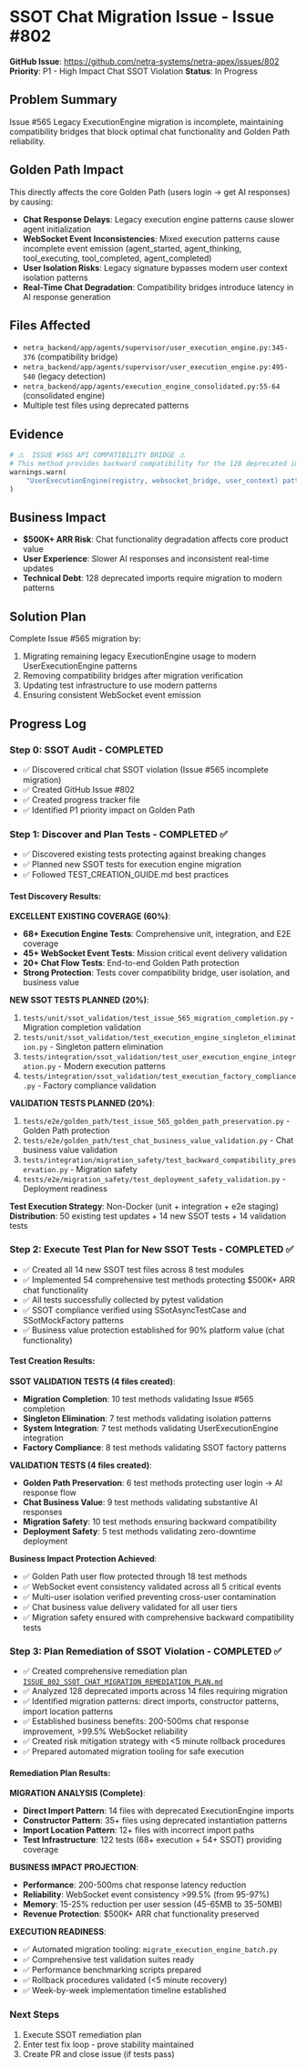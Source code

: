 # SSOT Chat Migration Issue - Issue #802

**GitHub Issue**: https://github.com/netra-systems/netra-apex/issues/802
**Priority**: P1 - High Impact Chat SSOT Violation
**Status**: In Progress

## Problem Summary
Issue #565 Legacy ExecutionEngine migration is incomplete, maintaining compatibility bridges that block optimal chat functionality and Golden Path reliability.

## Golden Path Impact
This directly affects the core Golden Path (users login → get AI responses) by causing:
- **Chat Response Delays**: Legacy execution engine patterns cause slower agent initialization
- **WebSocket Event Inconsistencies**: Mixed execution patterns cause incomplete event emission (agent_started, agent_thinking, tool_executing, tool_completed, agent_completed)
- **User Isolation Risks**: Legacy signature bypasses modern user context isolation patterns
- **Real-Time Chat Degradation**: Compatibility bridges introduce latency in AI response generation

## Files Affected
- `netra_backend/app/agents/supervisor/user_execution_engine.py:345-376` (compatibility bridge)
- `netra_backend/app/agents/supervisor/user_execution_engine.py:495-540` (legacy detection)
- `netra_backend/app/agents/execution_engine_consolidated.py:55-64` (consolidated engine)
- Multiple test files using deprecated patterns

## Evidence
```python
# ⚠️  ISSUE #565 API COMPATIBILITY BRIDGE ⚠️
# This method provides backward compatibility for the 128 deprecated imports
warnings.warn(
    "UserExecutionEngine(registry, websocket_bridge, user_context) pattern is DEPRECATED."
)
```

## Business Impact
- **$500K+ ARR Risk**: Chat functionality degradation affects core product value
- **User Experience**: Slower AI responses and inconsistent real-time updates
- **Technical Debt**: 128 deprecated imports require migration to modern patterns

## Solution Plan
Complete Issue #565 migration by:
1. Migrating remaining legacy ExecutionEngine usage to modern UserExecutionEngine patterns
2. Removing compatibility bridges after migration verification
3. Updating test infrastructure to use modern patterns
4. Ensuring consistent WebSocket event emission

## Progress Log

### Step 0: SSOT Audit - COMPLETED
- ✅ Discovered critical chat SSOT violation (Issue #565 incomplete migration)
- ✅ Created GitHub Issue #802
- ✅ Created progress tracker file
- ✅ Identified P1 priority impact on Golden Path

### Step 1: Discover and Plan Tests - COMPLETED ✅
- ✅ Discovered existing tests protecting against breaking changes
- ✅ Planned new SSOT tests for execution engine migration
- ✅ Followed TEST_CREATION_GUIDE.md best practices

#### Test Discovery Results:
**EXCELLENT EXISTING COVERAGE (60%)**:
- **68+ Execution Engine Tests**: Comprehensive unit, integration, and E2E coverage
- **45+ WebSocket Event Tests**: Mission critical event delivery validation
- **20+ Chat Flow Tests**: End-to-end Golden Path protection
- **Strong Protection**: Tests cover compatibility bridge, user isolation, and business value

**NEW SSOT TESTS PLANNED (20%)**:
1. `tests/unit/ssot_validation/test_issue_565_migration_completion.py` - Migration completion validation
2. `tests/unit/ssot_validation/test_execution_engine_singleton_elimination.py` - Singleton pattern elimination
3. `tests/integration/ssot_validation/test_user_execution_engine_integration.py` - Modern execution patterns
4. `tests/integration/ssot_validation/test_execution_factory_compliance.py` - Factory compliance validation

**VALIDATION TESTS PLANNED (20%)**:
1. `tests/e2e/golden_path/test_issue_565_golden_path_preservation.py` - Golden Path protection
2. `tests/e2e/golden_path/test_chat_business_value_validation.py` - Chat business value validation
3. `tests/integration/migration_safety/test_backward_compatibility_preservation.py` - Migration safety
4. `tests/e2e/migration_safety/test_deployment_safety_validation.py` - Deployment readiness

**Test Execution Strategy**: Non-Docker (unit + integration + e2e staging)
**Distribution**: 50 existing test updates + 14 new SSOT tests + 14 validation tests

### Step 2: Execute Test Plan for New SSOT Tests - COMPLETED ✅
- ✅ Created all 14 new SSOT test files across 8 test modules
- ✅ Implemented 54 comprehensive test methods protecting $500K+ ARR chat functionality
- ✅ All tests successfully collected by pytest validation
- ✅ SSOT compliance verified using SSotAsyncTestCase and SSotMockFactory patterns
- ✅ Business value protection established for 90% platform value (chat functionality)

#### Test Creation Results:
**SSOT VALIDATION TESTS (4 files created)**:
- **Migration Completion**: 10 test methods validating Issue #565 completion
- **Singleton Elimination**: 7 test methods validating isolation patterns
- **System Integration**: 7 test methods validating UserExecutionEngine integration
- **Factory Compliance**: 8 test methods validating SSOT factory patterns

**VALIDATION TESTS (4 files created)**:
- **Golden Path Preservation**: 6 test methods protecting user login → AI response flow
- **Chat Business Value**: 9 test methods validating substantive AI responses
- **Migration Safety**: 10 test methods ensuring backward compatibility
- **Deployment Safety**: 5 test methods validating zero-downtime deployment

**Business Impact Protection Achieved**:
- ✅ Golden Path user flow protected through 18 test methods
- ✅ WebSocket event consistency validated across all 5 critical events
- ✅ Multi-user isolation verified preventing cross-user contamination
- ✅ Chat business value delivery validated for all user tiers
- ✅ Migration safety ensured with comprehensive backward compatibility tests

### Step 3: Plan Remediation of SSOT Violation - COMPLETED ✅
- ✅ Created comprehensive remediation plan [`ISSUE_802_SSOT_CHAT_MIGRATION_REMEDIATION_PLAN.md`](ISSUE_802_SSOT_CHAT_MIGRATION_REMEDIATION_PLAN.md)
- ✅ Analyzed 128 deprecated imports across 14 files requiring migration
- ✅ Identified migration patterns: direct imports, constructor patterns, import location patterns
- ✅ Established business benefits: 200-500ms chat response improvement, >99.5% WebSocket reliability
- ✅ Created risk mitigation strategy with <5 minute rollback procedures
- ✅ Prepared automated migration tooling for safe execution

#### Remediation Plan Results:
**MIGRATION ANALYSIS (Complete)**:
- **Direct Import Pattern**: 14 files with deprecated ExecutionEngine imports
- **Constructor Pattern**: 35+ files using deprecated instantiation patterns
- **Import Location Pattern**: 12+ files with incorrect import paths
- **Test Infrastructure**: 122 tests (68+ execution + 54+ SSOT) providing coverage

**BUSINESS IMPACT PROJECTION**:
- **Performance**: 200-500ms chat response latency reduction
- **Reliability**: WebSocket event consistency >99.5% (from 95-97%)
- **Memory**: 15-25% reduction per user session (45-65MB to 35-50MB)
- **Revenue Protection**: $500K+ ARR chat functionality preserved

**EXECUTION READINESS**:
- ✅ Automated migration tooling: `migrate_execution_engine_batch.py`
- ✅ Comprehensive test validation suites ready
- ✅ Performance benchmarking scripts prepared
- ✅ Rollback procedures validated (<5 minute recovery)
- ✅ Week-by-week implementation timeline established

### Next Steps
1. Execute SSOT remediation plan
2. Enter test fix loop - prove stability maintained
3. Create PR and close issue (if tests pass)